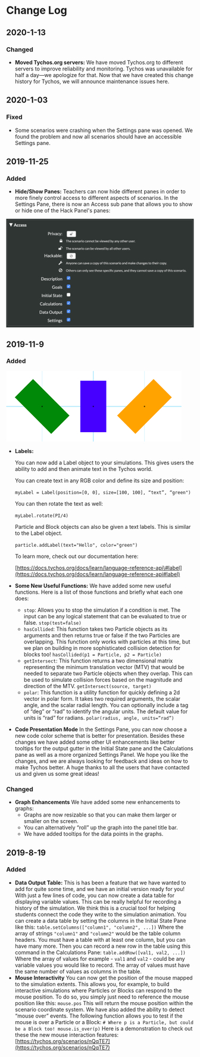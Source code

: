 # Change Log

## 2020-1-13

### Changed

* **Moved Tychos.org servers:** We have moved Tychos.org to different servers to improve reliability and monitoring. Tychos was unavailable for half a day—we apologize for that. Now that we have created this change history for Tychos, we will announce maintenance issues here.

## 2020-1-03

### Fixed

* Some scenarios were crashing when the Settings pane was opened. We found the problem and now all scenarios should have an accessible Settings pane.

## 2019-11-25

### Added

* **Hide/Show Panes:** Teachers can now hide different panes in order to more finely control access to different aspects of scenarios. In the Settings Pane, there is now an Access sub pane that allows you to show or hide one of the Hack Panel's panes:

![](../.gitbook/assets/screen-shot-2020-01-16-at-4.53.32-pm.png)

## 2019-11-9

### Added

![](../.gitbook/assets/image.png)

* **Labels:**  

  You can now add a Label object to your simulations. This gives users the ability to add and then animate text in the Tychos world.    
  
  You can create text in any RGB color and define its size and position:  
  
  `myLabel = Label(position=[0, 0], size=[100, 100], “text”, “green")`  
  
  You can then rotate the text as well:  
  
  `myLabel.rotate(PI/4)`  
  
  Particle and Block objects can also be given a text labels. This is similar to the Label object.  
  
  `particle.addLabel(text="Hello", color="green")`  
  
  To learn more, check out our documentation here:  
  
  [https://docs.tychos.org/docs/learn/language-reference-api\#label](https://docs.tychos.org/docs/learn/language-reference-api#label)  

* **Some New Useful Functions:** We have added some new useful functions. Here is a list of those functions and briefly what each one does: 
  * `stop`:  Allows you to stop the simulation if a condition is met. The input can be any logical statement that can be evaluated to true or false.  `stop(test=false)` 
  * `hasCollided`:  This function takes two Particle objects as its arguments and then returns true or false if the two Particles are overlapping. This function only works with particles at this time, but we plan on building in more sophisticated collision detection for blocks too!  `hasCollided(p1 = Particle, p2 = Particle)` 
  * `getIntersect`:  This function returns a two dimensional matrix representing the minimum translation vector \(MTV\) that would be needed to separate two Particle objects when they overlap. This can be used to simulate collision forces based on the magnitude and direction of the MTV.  `getIntersect(source, target)` 
  * `polar`:  This function is a utility function for quickly defining a 2d vector in polar form. It takes two required arguments, the scalar angle, and the scalar radial length. You can optionally include a tag of “deg” or “rad” to identify the angular units. The default value for units is “rad” for radians.  `polar(radius, angle, units=”rad”)`
* **Code Presentation Mode** In the Settings Pane, you can now choose a new code color scheme that is better for presentation. Besides these changes we have added some other UI enhancements like better tooltips for the output gutter in the Initial State pane and the Calculations pane as well as a more organized Settings Panel. We hope you like the changes, and we are always looking for feedback and ideas on how to make Tychos better. A huge thanks to all the users that have contacted us and given us some great ideas!

### Changed

* **Graph Enhancements** We have added some new enhancements to graphs:
  * Graphs are now resizable so that you can make them larger or smaller on the screen.
  * You can alternatively “roll” up the graph into the panel title bar.
  * We have added tooltips for the data points in the graphs.

## 2019-8-19

### Added

* **Data Output Table:** This is has been a feature that we have wanted to add for quite some time, and we have an initial version ready for you! With just a few lines of code, you can now create a data table for displaying variable values. This can be really helpful for recording a history of the simulation. We think this is a crucial tool for helping students connect the code they write to the simulation animation. You can create a data table by setting the columns in the Initial State Pane like this:  `table.setColumns(["column1", "column2", ...])`  Where the array of strings `"column1"` and `"column2"` would be the table column headers. You must have a table with at least one column, but you can have many more. Then you can record a new row in the table using this command in the Calculations Pane:  `table.addRow([val1, val2, ...])`  Where the array of values for example - `val1` and `val2` - could be any variable values you would like to record. The array of values must have the same number of values as columns in the table. 
* **Mouse Interactivity** You can now get the position of the mouse mapped to the simulation extents. This allows you, for example, to build interactive simulations where Particles or Blocks can respond to the mouse position. To do so, you simply just need to reference the mouse position like this:  `mouse.pos`  This will return the mouse position within the scenario coordinate system. We have also added the ability to detect “mouse over” events. The following function allows you to test if the mouse is over a Particle or a Block:  `# Where p is a Particle, but could be a Block too! mouse.is_over(p)`  Here is a demonstration to check out these the new mouse interaction features:  [https://tychos.org/scenarios/nQqTE7](https://tychos.org/scenarios/nQqTE7) 

